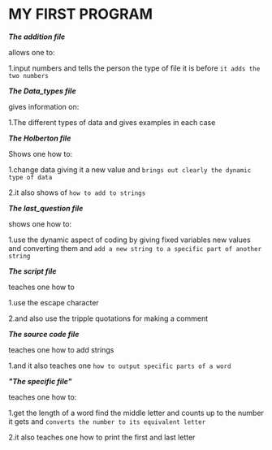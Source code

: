 # MY FIRST PROGRAM

***The addition file***

allows one to: 

1.input numbers and tells the person the type of file it is before `it adds the two numbers`

***The Data_types file***

gives information on:

1.The different types of data and gives examples in each case

***The Holberton file***

Shows one how to:

1.change data giving it a new value and `brings out clearly the dynamic type of data`

2.it also shows of `how to add to strings`

***The last_question file***

shows one how to:

1.use the dynamic aspect of coding by giving fixed variables new values and converting them and `add a new string to a specific part of another string`

***The script file***

teaches one how to

1.use the escape character 

2.and also use the tripple quotations for making a comment

***The source code file***

teaches one how to add strings 

1.and it also teaches one `how to output specific parts of a word `

***"The specific file"***

teaches one how to:

1.get the length of a word find the middle letter and counts up to the number it gets and `converts the number to its equivalent letter`

2.it also teaches one how to print the first and last letter